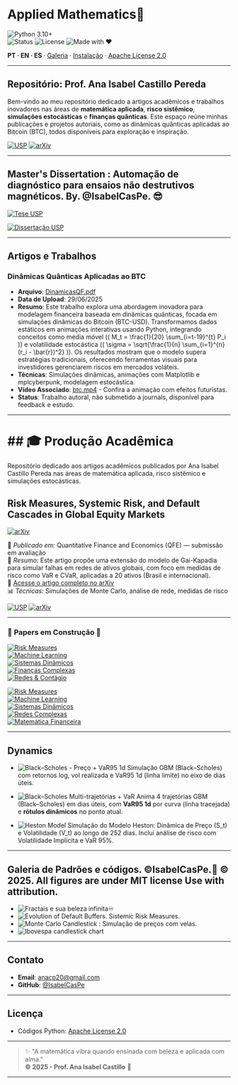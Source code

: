 <!-- HERO -->
# Applied Mathematics💎

![Python 3.10+](https://img.shields.io/badge/Python-3.10%2B-blue)  
![Status](https://img.shields.io/badge/Status-Active-brightgreen)
![License](https://img.shields.io/badge/Apache-License-gold)
![Made with ❤](https://img.shields.io/badge/Made%20with-❤-ff69b4)

**PT · EN · ES** · [Galeria](#galeria--gifs) · [Instalação](#instalação--installation--instalación) · [Apache License 2.0](#licença--license--licencia)

---
## Repositório: Prof. Ana Isabel Castillo Pereda

Bem-vindo ao meu repositório dedicado a artigos acadêmicos e trabalhos inovadores nas áreas de **matemática aplicada**, **risco sistêmico**, **simulações estocásticas** e **finanças quânticas**. Este espaço reúne minhas publicações e projetos autoriais, como as dinâmicas quânticas aplicadas ao Bitcoin (BTC), todos disponíveis para exploração e inspiração.

[![USP](https://img.shields.io/badge/USP-Dissertação-0A3D91?logo=academia&logoColor=white)](https://teses.usp.br/teses/disponiveis/3/3151/tde-20102010-122044/en.php)
[![arXiv](https://img.shields.io/badge/arXiv-2504.01969-B31B1B?logo=arxiv&logoColor=white)](https://arxiv.org/abs/2504.01969)

---

## Master's Dissertation : Automação de diagnóstico para ensaios não destrutivos magnéticos. By. @IsabelCasPe. 😎 
[![Tese USP](https://img.shields.io/badge/Dissertação-USP-blue)](https://teses.usp.br/teses/disponiveis/3/3151/tde-20102010-122044/en.php)

[![Dissertação USP](https://img.shields.io/badge/Dissertação-USP-blue)](https://teses.usp.br/teses/disponiveis/3/3151/tde-20102010-122044/en.php)

---

## Artigos e Trabalhos

### Dinâmicas Quânticas Aplicadas ao BTC
- **Arquivo**: [DinamicasQF.pdf](DinamicasQF.pdf)
- **Data de Upload**: 29/06/2025
- **Resumo**: Este trabalho explora uma abordagem inovadora para modelagem financeira baseada em dinâmicas quânticas, focada em simulações dinâmicas do Bitcoin (BTC-USD). Transformamos dados estáticos em animações interativas usando Python, integrando conceitos como média móvel (\( M_t = \frac{1}{20} \sum_{i=t-19}^{t} P_i \)) e volatilidade estocástica (\( \sigma = \sqrt{\frac{1}{n} \sum_{i=1}^{n} (r_i - \bar{r})^2} \)). Os resultados mostram que o modelo supera estratégias tradicionais, oferecendo ferramentas visuais para investidores gerenciarem riscos em mercados voláteis.
- **Técnicas**: Simulações dinâmicas, animações com Matplotlib e mplcyberpunk, modelagem estocástica.
- **Vídeo Associado**: [btc.mp4](btc.mp4) - Confira a animação com efeitos futuristas.
- **Status**: Trabalho autoral, não submetido a journals, disponível para feedback e estudo.
---
# ## 🎓 Produção Acadêmica
Repositório dedicado aos artigos acadêmicos publicados por Ana Isabel Castillo Pereda nas áreas de matemática aplicada, risco sistêmico e simulações estocásticas.

##  Risk Measures, Systemic Risk, and Default Cascades in Global Equity Markets
[![arXiv](https://img.shields.io/badge/Artigo-arXiv-red)](https://arxiv.org/abs/2504.01969)

📌 *Publicado em:* Quantitative Finance and Economics (QFE) — submissão em avaliação  
📝 *Resumo:* Este artigo propõe uma extensão do modelo de Gai-Kapadia para simular falhas em redes de ativos globais, com foco em medidas de risco como VaR e CVaR, aplicadas a 20 ativos (Brasil e internacional).  
🔗 [Acesse o artigo completo no arXiv](https://arxiv.org/pdf/2504.01969v2)  
📊 *Técnicas:* Simulações de Monte Carlo, análise de rede, medidas de risco

[![USP](https://img.shields.io/badge/USP-Dissertação-0A3D91?logo=academia&logoColor=white)](https://teses.usp.br/teses/disponiveis/3/3151/tde-20102010-122044/en.php)
[![arXiv](https://img.shields.io/badge/arXiv-2504.01969-B31B1B?logo=arxiv&logoColor=white)](https://arxiv.org/abs/2504.01969)

---

### 🚧 **Papers em Construção** 🚧  

[![Risk Measures](https://img.shields.io/badge/Paper-Risk%20Measures-lightgrey?logo=latex&logoColor=black)]()  
[![Machine Learning](https://img.shields.io/badge/Paper-Machine%20Learning-lightgrey?logo=python&logoColor=black)]()  
[![Sistemas Dinâmicos](https://img.shields.io/badge/Paper-Sistemas%20Dinâmicos-lightgrey?logo=apachespark&logoColor=black)]()  
[![Finanças Complexas](https://img.shields.io/badge/Paper-Finanças%20Complexas-lightgrey?logo=bookstack&logoColor=black)]()  
[![Redes & Contágio](https://img.shields.io/badge/Paper-Redes%20e%20Contágio-lightgrey?logo=graphcool&logoColor=black)]()  


[![Risk Measures](https://img.shields.io/badge/Risk%20Measures-Em%20Construção-1E90FF)]()  
[![Machine Learning](https://img.shields.io/badge/Machine%20Learning-Em%20Construção-32CD32)]()  
[![Sistemas Dinâmicos](https://img.shields.io/badge/Sistemas%20Dinâmicos-Em%20Construção-DAA520)]()  
[![Redes Complexas](https://img.shields.io/badge/Redes%20Complexas-Em%20Construção-8A2BE2)]()  
[![Matemática Financeira](https://img.shields.io/badge/Matemática%20Financeira-Em%20Construção-FF4500)]()  


---

## Dynamics 
- ![Black–Scholes - Preço + VaR95 1d](black_scholess.gif)
Simulação GBM (Black–Scholes) com retornos log, vol realizada e VaR95 1d (linha limite) no eixo de dias úteis.

- ![Black–Scholes  Multi-trajetórias + VaR](black_scholes_multi.gif)
Anima 4 trajetórias GBM (Black–Scholes) em dias úteis, com **VaR95 1d** por curva (linha tracejada) e **rótulos dinâmicos** no ponto atual.


- ![Heston Model](HestonModel.gif) Simulação do Modelo Heston: Dinâmica de Preço (S_t) e Volatilidade (V_t) ao longo de 252 dias. Inclui análise de risco com Volatilidade Implícita e VaR 95%.

---
## Galeria de Padrões e códigos. ©IsabelCasPe.💙 © 2025. All figures are under MIT license Use with attribution. 
- ![Fractais e sua beleza infinita♾️](figu1.png)
- ![Evolution of Default Buffers. Sistemic Risk Measures.](DefaultBuffer.png)
- ![Monte Carlo Candlestick](stockGol.png) : Simulação de preços com velas.
- ![Ibovespa candlestick chart](ibovespaticker.png)  
---
## Contato
- **Email**: [anacp20@gmail.com](mailto:anacp20@gmail.com)
- **GitHub**: [@IsabelCasPe](https://github.com/IsabelCasPe)
---
## Licença
- Códigos Python: [Apache License 2.0](LICENSE)

---
> ✨ "A matemática vibra quando ensinada com beleza e aplicada com alma."  
> **© 2025 - Prof. Ana Isabel Castillo** 💙
---
